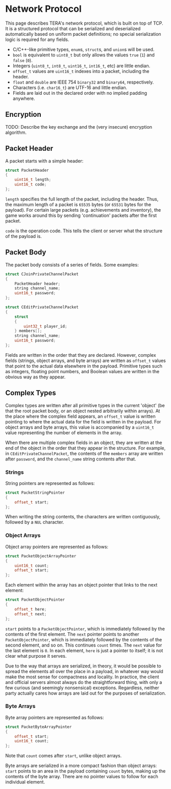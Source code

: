 # Network Protocol

This page describes TERA's network protocol, which is built on top of TCP. It is
a structured protocol that can be serialized and deserialized automatically
based on uniform packet definitions; no special serialization logic is required
for any fields.

* C/C++-like primitive types, `enum`s, `struct`s, and `union`s will be used.
* `bool` is equivalent to `uint8_t` but only allows the values `true` (`1`) and
  `false` (`0`).
* Integers (`uint8_t`, `int8_t`, `uint16_t`, `int16_t`, etc) are little endian.
* `offset_t` values are `uint16_t` indexes into a packet, including the header.
* `float` and `double` are IEEE 754 `binary32` and `binary64`, respectively.
* Characters (i.e. `char16_t`) are UTF-16 and little endian.
* Fields are laid out in the declared order with no implied padding anywhere.

## Encryption

TODO: Describe the key exchange and the (very insecure) encryption algorithm.

## Packet Header

A packet starts with a simple header:

```cpp
struct PacketHeader
{
    uint16_t length;
    uint16_t code;
};
```

`length` specifies the full length of the packet, including the header. Thus,
the maximum length of a packet is `65535` bytes (or `65531` bytes for the
payload). For certain large packets (e.g. achievements and inventory), the game
works around this by sending 'continuation' packets after the first packet.

`code` is the operation code. This tells the client or server what the structure
of the payload is.

## Packet Body

The packet body consists of a series of fields. Some examples:

```cpp
struct CJoinPrivateChannelPacket
{
    PacketHeader header;
    string channel_name;
    uint16_t password;
};

struct CEditPrivateChannelPacket
{
    struct
    {
        uint32_t player_id;
    } members[];
    string channel_name;
    uint16_t password;
};
```

Fields are written in the order that they are declared. However, complex fields
(strings, object arrays, and byte arrays) are written as `offset_t` values that
point to the actual data elsewhere in the payload. Primitive types such as
integers, floating point numbers, and Boolean values are written in the obvious
way as they appear.

## Complex Types

Complex types are written after all primitive types in the current 'object' (be
that the root packet body, or an object nested arbitrarily within arrays). At
the place where the complex field appears, an `offset_t` value is written
pointing to where the actual data for the field is written in the payload. For
object arrays and byte arrays, this value is accompanied by a `uint16_t` value
representing the number of elements in the array.

When there are multiple complex fields in an object, they are written at the end
of the object in the order that they appear in the structure. For example, in
`CEditPrivateChannelPacket`, the contents of the `members` array are written
after `password`, and the `channel_name` string contents after that.

### Strings

String pointers are represented as follows:

```cpp
struct PacketStringPointer
{
    offset_t start;
};
```

When writing the string contents, the characters are written contiguously,
followed by a `NUL` character.

### Object Arrays

Object array pointers are represented as follows:

```cpp
struct PacketObjectArrayPointer
{
    uint16_t count;
    offset_t start;
};
```

Each element within the array has an object pointer that links to the next
element:

```cpp
struct PacketObjectPointer
{
    offset_t here;
    offset_t next;
};
```

`start` points to a `PacketObjectPointer`, which is immediately followed by the
contents of the first element. The `next` pointer points to another
`PacketObjectPointer`, which is immediately followed by the contents of the
second element, and so on. This continues `count` times. The `next` value for
the last element is `0`. In each element, `here` is just a pointer to itself;
it is not clear what purpose it serves.

Due to the way that arrays are serialized, in theory, it would be possible to
spread the elements all over the place in a payload, in whatever way would make
the most sense for compactness and locality. In practice, the client and
official servers almost always do the straightforward thing, with only a few
curious (and seemingly nonsensical) exceptions. Regardless, neither party
actually cares how arrays are laid out for the purposes of serialization.

### Byte Arrays

Byte array pointers are represented as follows:

```cpp
struct PacketByteArrayPointer
{
    offset_t start;
    uint16_t count;
};
```

Note that `count` comes after `start`, unlike object arrays.

Byte arrays are serialized in a more compact fashion than object arrays: `start`
points to an area in the payload containing `count` bytes, making up the
contents of the byte array. There are no pointer values to follow for each
individual element.
